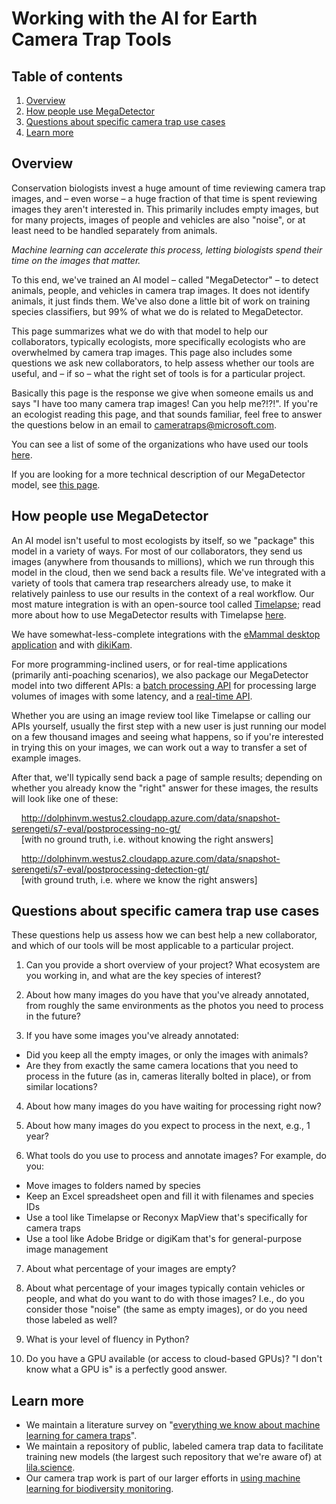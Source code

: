 # Working with the AI for Earth Camera Trap Tools

## Table of contents

1. [Overview](#overview)<br/>
2. [How people use MegaDetector](#how-people-use-megadetector)<br/>
3. [Questions about specific camera trap use cases](#questions-about-specific-camera-trap-use-cases)<br/>
4. [Learn more](#learn-more)<br/>

## Overview

Conservation biologists invest a huge amount of time reviewing camera trap images, and &ndash; even worse &ndash; a huge fraction of that time is spent reviewing images they aren't interested in.  This primarily includes empty images, but for many projects, images of people and vehicles are also "noise", or at least need to be handled separately from animals.

*Machine learning can accelerate this process, letting biologists spend their time on the images that matter.*

To this end, we've trained an AI model &ndash; called "MegaDetector" &ndash; to detect animals, people, and vehicles in camera trap images.  It does not identify animals, it just finds them.  We've also done a little bit of work on training species classifiers, but 99% of what we do is related to MegaDetector.

This page summarizes what we do with that model to help our collaborators, typically ecologists, more specifically ecologists who are overwhelmed by camera trap images.  This page also includes some questions we ask new collaborators, to help assess whether our tools are useful, and &ndash; if so &ndash; what the right set of tools is for a particular project.

Basically this page is the response we give when someone emails us and says "I have too many camera trap images!  Can you help me?!?!".  If you're an ecologist reading this page, and that sounds familiar, feel free to answer the questions below in an email to <a href="mailto:cameratraps@microsoft.com">cameratraps@microsoft.com</a>.

You can see a list of some of the organizations who have used our tools [here](https://github.com/microsoft/CameraTraps/#who-is-using-the-ai-for-earth-camera-trap-tools).

If you are looking for a more technical description of our MegaDetector model, see [this page](megadetector.md).

## How people use MegaDetector

An AI model isn't useful to most ecologists by itself, so we "package" this model in a variety of ways.  For most of our collaborators, they send us images (anywhere from thousands to millions), which we run through this model in the cloud, then we send back a results file.  We've integrated with a variety of tools that camera trap researchers already use, to make it relatively painless to use our results in the context of a real workflow.  Our most mature integration is with an open-source tool called <a href="http://saul.cpsc.ucalgary.ca/timelapse/">Timelapse</a>; read more about how to use MegaDetector results with Timelapse [here](https://github.com/microsoft/CameraTraps/blob/master/api/batch_processing/integration/timelapse.md).

We have somewhat-less-complete integrations with the [eMammal desktop application](https://github.com/microsoft/CameraTraps/blob/master/api/batch_processing/integration/eMammal) and with [dikiKam](https://github.com/microsoft/CameraTraps/tree/master/api/batch_processing/integration/digiKam).

For more programming-inclined users, or for real-time applications (primarily anti-poaching scenarios), we also package our MegaDetector model into two different APIs: a [batch processing API](https://github.com/microsoft/CameraTraps/tree/master/api/batch_processing) for processing large volumes of images with some latency, and a [real-time API](https://aiforearth.portal.azure-api.net/docs/services/ai-for-earth-camera-trap-detection-api/operations/post-detect).

Whether you are using an image review tool like Timelapse or calling our APIs yourself, usually the first step with a new user is just running our model on a few thousand images and seeing what happens, so if you're interested in trying this on your images, we can work out a way to transfer a set of example images.

After that, we'll typically send back a page of sample results; depending on whether you already know the "right" answer for these images, the results will look like one of these:

&nbsp;&nbsp;&nbsp;&nbsp;<http://dolphinvm.westus2.cloudapp.azure.com/data/snapshot-serengeti/s7-eval/postprocessing-no-gt/><br/>
&nbsp;&nbsp;&nbsp;&nbsp;[with no ground truth, i.e. without knowing the right answers]
	
&nbsp;&nbsp;&nbsp;&nbsp;<http://dolphinvm.westus2.cloudapp.azure.com/data/snapshot-serengeti/s7-eval/postprocessing-detection-gt/><br/>
&nbsp;&nbsp;&nbsp;&nbsp;[with ground truth, i.e. where we know the right answers]


## Questions about specific camera trap use cases

These questions help us assess how we can best help a new collaborator, and which of our tools will be most applicable to a particular project.

1. Can you provide a short overview of your project?  What ecosystem are you working in, and what are the key species of interest?

2. About how many images do you have that you've already annotated, from roughly the same environments as the photos you need to process in the future?

3. If you have some images you've already annotated:

  - Did you keep all the empty images, or only the images with animals?
  - Are they from exactly the same camera locations that you need to process in the future (as in, cameras literally bolted in place), or from similar locations?

4. About how many images do you have waiting for processing right now?

5. About how many images do you expect to process in the next, e.g., 1 year?

6. What tools do you use to process and annotate images?  For example, do you:

  - Move images to folders named by species
  - Keep an Excel spreadsheet open and fill it with filenames and species IDs
  - Use a tool like Timelapse or Reconyx MapView that's specifically for camera traps
  - Use a tool like Adobe Bridge or digiKam that's for general-purpose image management
	
7. About what percentage of your images are empty?

8. About what percentage of your images typically contain vehicles or people, and what do you want to do with those images?  I.e., do you consider those "noise" (the same as empty images), or do you need those labeled as well?

9. What is your level of fluency in Python?  

10. Do you have a GPU available (or access to cloud-based GPUs)?  "I don't know what a GPU is" is a perfectly good answer.

## Learn more

* We maintain a literature survey on "[everything we know about machine learning for camera traps](https://github.com/agentmorris/camera-trap-ml-survey)".
* We maintain a repository of public, labeled camera trap data to facilitate training new models (the largest such repository that we're aware of) at [lila.science](http://lila.science/datasets).
* Our camera trap work is part of our larger efforts in [using machine learning for biodiversity monitoring](http://aka.ms/biodiversitysurveys).

